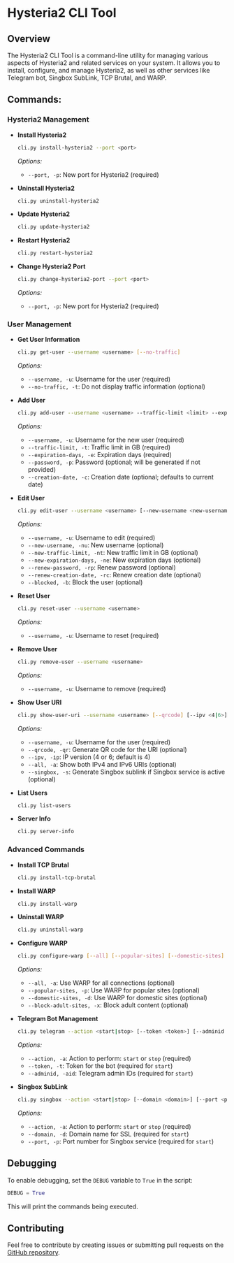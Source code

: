 # Hysteria2 CLI Tool

## Overview

The Hysteria2 CLI Tool is a command-line utility for managing various aspects of Hysteria2 and related services on your system. It allows you to install, configure, and manage Hysteria2, as well as other services like Telegram bot, Singbox SubLink, TCP Brutal, and WARP.

## Commands:

### Hysteria2 Management

- **Install Hysteria2**

  ```sh
  cli.py install-hysteria2 --port <port>
  ```

  *Options:*
  - `--port, -p`: New port for Hysteria2 (required)

- **Uninstall Hysteria2**

  ```sh
  cli.py uninstall-hysteria2
  ```

- **Update Hysteria2**

  ```sh
  cli.py update-hysteria2
  ```

- **Restart Hysteria2**

  ```sh
  cli.py restart-hysteria2
  ```

- **Change Hysteria2 Port**

  ```sh
  cli.py change-hysteria2-port --port <port>
  ```

  *Options:*
  - `--port, -p`: New port for Hysteria2 (required)

### User Management

- **Get User Information**

  ```sh
  cli.py get-user --username <username> [--no-traffic]
  ```

  *Options:*
  - `--username, -u`: Username for the user (required)
  - `--no-traffic, -t`: Do not display traffic information (optional)

- **Add User**

  ```sh
  cli.py add-user --username <username> --traffic-limit <limit> --expiration-days <days> [--password <password>] [--creation-date <date>]
  ```

  *Options:*
  - `--username, -u`: Username for the new user (required)
  - `--traffic-limit, -t`: Traffic limit in GB (required)
  - `--expiration-days, -e`: Expiration days (required)
  - `--password, -p`: Password (optional; will be generated if not provided)
  - `--creation-date, -c`: Creation date (optional; defaults to current date)

- **Edit User**

  ```sh
  cli.py edit-user --username <username> [--new-username <new-username>] [--new-traffic-limit <limit>] [--new-expiration-days <days>] [--renew-password] [--renew-creation-date] [--blocked]
  ```

  *Options:*
  - `--username, -u`: Username to edit (required)
  - `--new-username, -nu`: New username (optional)
  - `--new-traffic-limit, -nt`: New traffic limit in GB (optional)
  - `--new-expiration-days, -ne`: New expiration days (optional)
  - `--renew-password, -rp`: Renew password (optional)
  - `--renew-creation-date, -rc`: Renew creation date (optional)
  - `--blocked, -b`: Block the user (optional)

- **Reset User**

  ```sh
  cli.py reset-user --username <username>
  ```

  *Options:*
  - `--username, -u`: Username to reset (required)

- **Remove User**

  ```sh
  cli.py remove-user --username <username>
  ```

  *Options:*
  - `--username, -u`: Username to remove (required)

- **Show User URI**

  ```sh
  cli.py show-user-uri --username <username> [--qrcode] [--ipv <4|6>] [--all] [--singbox]
  ```

  *Options:*
  - `--username, -u`: Username for the user (required)
  - `--qrcode, -qr`: Generate QR code for the URI (optional)
  - `--ipv, -ip`: IP version (4 or 6; default is 4)
  - `--all, -a`: Show both IPv4 and IPv6 URIs (optional)
  - `--singbox, -s`: Generate Singbox sublink if Singbox service is active (optional)

- **List Users**

  ```sh
  cli.py list-users
  ```

- **Server Info**

  ```sh
  cli.py server-info
  ```

### Advanced Commands

- **Install TCP Brutal**

  ```sh
  cli.py install-tcp-brutal
  ```

- **Install WARP**

  ```sh
  cli.py install-warp
  ```

- **Uninstall WARP**

  ```sh
  cli.py uninstall-warp
  ```

- **Configure WARP**

  ```sh
  cli.py configure-warp [--all] [--popular-sites] [--domestic-sites] [--block-adult-sites]
  ```

  *Options:*
  - `--all, -a`: Use WARP for all connections (optional)
  - `--popular-sites, -p`: Use WARP for popular sites (optional)
  - `--domestic-sites, -d`: Use WARP for domestic sites (optional)
  - `--block-adult-sites, -x`: Block adult content (optional)

- **Telegram Bot Management**

  ```sh
  cli.py telegram --action <start|stop> [--token <token>] [--adminid <adminid>]
  ```

  *Options:*
  - `--action, -a`: Action to perform: `start` or `stop` (required)
  - `--token, -t`: Token for the bot (required for `start`)
  - `--adminid, -aid`: Telegram admin IDs (required for `start`)

- **Singbox SubLink**

  ```sh
  cli.py singbox --action <start|stop> [--domain <domain>] [--port <port>]
  ```

  *Options:*
  - `--action, -a`: Action to perform: `start` or `stop` (required)
  - `--domain, -d`: Domain name for SSL (required for `start`)
  - `--port, -p`: Port number for Singbox service (required for `start`)

## Debugging

To enable debugging, set the `DEBUG` variable to `True` in the script:

```python
DEBUG = True
```

This will print the commands being executed.

## Contributing

Feel free to contribute by creating issues or submitting pull requests on the [GitHub repository](https://github.com/ReturnFI/Hysteria2).

